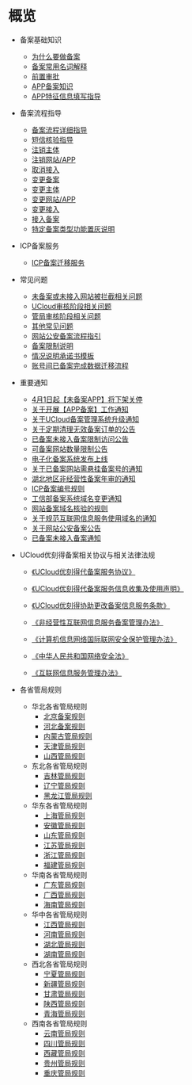 # 概览

* 备案基础知识
    * [为什么要做备案](/beian1/basics/knowledge)
    * [备案常用名词解释](/beian1/basics/knowledge1)
    * [前置审批](/beian1/basics/knowledge2)
    * [APP备案知识](/beian1/basics/knowledge3)
    * [APP特征信息填写指导](/beian1/basics/knowledge4)
    
* 备案流程指导
    * [备案流程详细指导](/beian1/guidance/guidance1)
    * [短信核验指导](/beian1/guidance/guidance2)
    * [注销主体](/beian1/guidance/guidance4)
    * [注销网站/APP](/beian1/guidance/guidance5)
    * [取消接入](/beian1/guidance/guidance6)
    * [变更备案](/beian1/guidance/guidance7)
    * [变更主体](/beian1/guidance/guidance10)
    * [变更网站/APP](/beian1/guidance/guidance11)
    * [变更接入](/beian1/guidance/guidance8)
    * [接入备案](/beian1/guidance/guidance9)
    * [特定备案类型功能置灰说明](/beian1/guidance/guidance12)
    
* ICP备案服务
  
    * [ICP备案迁移服务](/beian1/icp-service/icpqianyi)
    
* 常见问题
  
    * [未备案或未接入网站被拦截相关问题](/beian1/problem/problem5)
    * [UCloud审核阶段相关问题](/beian1/problem/problem2)
    * [管局审核阶段相关问题](/beian1/problem/problem3)
    * [其他常见问题](/beian1/problem/problem4)
    * [网站公安备案流程指引](/beian1/problem/problem6)
    * [备案限制说明](/beian1/problem/problem8)
    * [情况说明承诺书模板](/beian1/problem/problem9)
    * [账号间已备案完成数据迁移流程](/beian1/problem/problem1)
    
* 重要通知
    * [4月1日起【未备案APP】将下架关停](/beian1/notice/notice25)
    * [关于开展【APP备案】工作通知](/beian1/notice/notice24)
    * [关于UCloud备案管理系统升级通知](/beian1/notice/notice23)
    * [关于定期清理无效备案订单的公告](/beian1/notice/notice22)
    * [已备案未接入备案限制访问公告](/beian1/notice/notice21)
    * [可备案网站数量限制公告](/beian1/notice/notice20)
    * [电子化备案系统发布上线](/beian1/notice/notice17)
    * [关于已备案网站需悬挂备案号的通知](/beian1/notice/notice15)
    * [湖北地区非经营性备案年审的通知](/beian1/notice/notice16)
    * [ICP备案编号规则](/beian1/notice/notice14)
    * [工信部备案系统域名变更通知](/beian1/notice/notice13)
    * [网站备案域名核验的规则](/beian1/notice/notice9)
    * [关于规范互联网信息服务使用域名的通知](/beian1/notice/notice2)
    * [关于网站公安备案公告](/beian1/notice/notice1)
    * [已备案未接入备案通知](/beian1/notice/notice5)
    
* UCloud优刻得备案相关协议与相关法律法规
  
    * [《UCloud优刻得代备案服务协议》](/beian1/regulations/regulations5)
    
    * [《UCloud优刻得代备案服务信息收集及使用声明》](/beian1/regulations/regulations6)
    
    * [《UCloud优刻得协助更改备案信息服务条款》](/beian1/regulations/regulations7)
    
    * [《非经营性互联网信息服务备案管理办法》](/beian1/regulations/regulations1)
    
    * [《计算机信息网络国际联网安全保护管理办法》](/beian1/regulations/regulations2)
    
    * [《中华人民共和国网络安全法》](/beian1/regulations/regulations3)
    
    * [《互联网信息服务管理办法》](/beian1/regulations/regulations4)
    
      
    
* 各省管局规则
    * 华北各省管局规则
        * [北京备案规则](/beian1/rule/rule1/beijing)
        * [河北备案规则](/beian1/rule/rule1/hebei)
        * [内蒙古管局规则](/beian1/rule/rule1/neimenggu)
        * [天津管局规则](/beian1/rule/rule1/tianjin)
        * [山西管局规则](/beian1/rule/rule1/shanxi)
    * 东北各省管局规则
        * [吉林管局规则](/beian1/rule/rule2/jilin)
        * [辽宁管局规则](/beian1/rule/rule2/liaoning)
        * [黑龙江管局规则](/beian1/rule/rule2/heilongjiang)
    * 华东各省管局规则
        * [上海管局规则](/beian1/rule/rule3/shanghai)
        * [安徽管局规则](/beian1/rule/rule3/anhui)
        * [山东管局规则](/beian1/rule/rule3/shandong)
        * [江苏管局规则](/beian1/rule/rule3/jiangsu)
        * [浙江管局规则](/beian1/rule/rule3/zhejiang)
        * [福建管局规则](/beian1/rule/rule3/fujian)
    * 华南各省管局规则
        * [广东管局规则](/beian1/rule/rule4/guangdong)
        * [广西管局规则](/beian1/rule/rule4/guangxi)
        * [海南管局规则](/beian1/rule/rule4/hainan)
    * 华中各省管局规则
        * [江西管局规则](/beian1/rule/rule5/jiangxi)
        * [河南管局规则](/beian1/rule/rule5/henan)
        * [湖北管局规则](/beian1/rule/rule5/hubei)
        * [湖南管局规则](/beian1/rule/rule5/hunan)
    * 西北各省管局规则
        * [宁夏管局规则](/beian1/rule/rule6/ningxia)
        * [新疆管局规则](/beian1/rule/rule6/xinjiang)
        * [甘肃管局规则](/beian1/rule/rule6/gansu)
        * [陕西管局规则](/beian1/rule/rule6/shanxi3)
        * [青海管局规则](/beian1/rule/rule6/qinghai)
    * 西南各省管局规则
        * [云南管局规则](/beian1/rule/rule7/yunnan)
        * [四川管局规则](/beian1/rule/rule7/sichuan)
        * [西藏管局规则](/beian1/rule/rule7/xizang)
        * [贵州管局规则](/beian1/rule/rule7/guizhou)
        * [重庆管局规则](/beian1/rule/rule7/chongqing)


